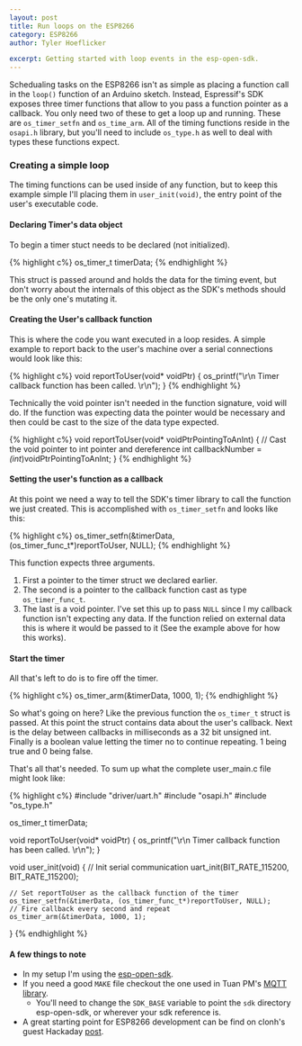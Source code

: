 ```yaml
---
layout: post
title: Run loops on the ESP8266
category: ESP8266
author: Tyler Hoeflicker

excerpt: Getting started with loop events in the esp-open-sdk.
---
```


Schedualing tasks on the ESP8266 isn't as simple as placing a function call in the `loop()` function of an Arduino sketch. Instead, Espressif's SDK exposes three timer functions that allow to you pass a function pointer as a callback. You only need two of these to get a loop up and running. These are `os_timer_setfn` and `os_time_arm`. All of the timing functions reside in the `osapi.h` library, but you'll need to include `os_type.h` as well to deal with types these functions expect. 

### Creating a simple loop
The timing functions can be used inside of any function, but to keep this example simple I'll placing them in `user_init(void)`, the entry point of the user's executable code.

#### Declaring Timer's data object

To begin a timer stuct needs to be declared (not initialized). 

{% highlight c%}
os_timer_t timerData;
{% endhighlight %}

This struct is passed around and holds the data for the timing event, but don't worry about the internals of this object as the SDK's methods should be the only one's mutating it.


#### Creating the User's callback function
This is where the code you want executed in a loop resides. A simple example to report back to the user's machine over a serial connections would look like this:

{% highlight c%}
void reportToUser(void* voidPtr) {
	os_printf("\r\n Timer callback function has been called. \r\n");
}
{% endhighlight %}

Technically the void pointer isn't needed in the function signature, void will do. If the function was expecting data the pointer would be necessary and then could be cast to the size of the data type expected.

{% highlight c%}
void reportToUser(void* voidPtrPointingToAnInt) {
	// Cast the void pointer to int pointer and dereference
	int callbackNumber = *(int*)voidPtrPointingToAnInt;
}
{% endhighlight %}

#### Setting the user's function as a callback
At this point we need a way to tell the SDK's timer library to call the function we just created. This is accomplished with `os_timer_setfn` and looks like this:
	
{% highlight c%}
os_timer_setfn(&timerData, (os_timer_func_t*)reportToUser, NULL);
{% endhighlight %}
	
This function expects three arguments.

1. First a pointer to the timer struct we declared earlier.
2. The second is a pointer to the callback function cast as type `os_timer_func_t`.
3. The last is a void pointer. I've set this up to pass `NULL` since I my callback function isn't expecting any data. If the function relied on external data this is where it would be passed to it (See the example above for how this works).

#### Start the timer

All that's left to do is to fire off the timer.

{% highlight c%}
os_timer_arm(&timerData, 1000, 1);
{% endhighlight %}
	
So what's going on here? Like the previous function the `os_timer_t` struct is passed. At this point the struct contains data about the user's callback. Next is the delay between callbacks in milliseconds as a 32 bit unsigned int. Finally is a boolean value letting the timer no to continue repeating. 1 being true and 0 being false.

That's all that's needed. To sum up what the complete user_main.c file might look like:

{% highlight c%}
#include "driver/uart.h"
#include "osapi.h"
#include "os_type.h"

os_timer_t timerData;

void reportToUser(void* voidPtr) {
	os_printf("\r\n Timer callback function has been called. \r\n");
}

void user_init(void) {
	// Init serial communication
	uart_init(BIT_RATE_115200, BIT_RATE_115200);

	// Set reportToUser as the callback function of the timer
	os_timer_setfn(&timerData, (os_timer_func_t*)reportToUser, NULL);
	// Fire callback every second and repeat
	os_timer_arm(&timerData, 1000, 1);
}
{% endhighlight %}
	
#### A few things to note
* In my setup I'm using the [esp-open-sdk](https://github.com/pfalcon/esp-open-sdk).
* If you need a good `MAKE` file checkout the one used in Tuan PM's [MQTT library](https://github.com/tuanpmt/esp_mqtt).
	* You'll need to change the `SDK_BASE` variable to point the `sdk` directory esp-open-sdk, or wherever your sdk reference is.
* A great starting point for ESP8266 development can be find on clonh's guest Hackaday [post](http://hackaday.com/2015/03/18/how-to-directly-program-an-inexpensive-esp8266-wifi-module/).